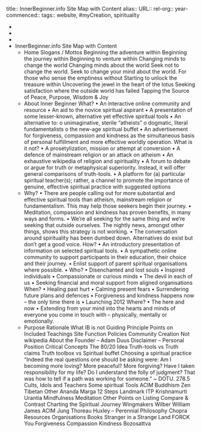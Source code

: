 title:: InnerBeginner.info Site Map with Content
alias::
URL::
rel-org::
year-commenced::
tags:: website, #myCreation, spirituality

-
-
-
- InnerBeginner.info Site Map with Content
	- Home
	  Slogans / Mottos
	  Beginning the adventure within
	  Beginning the journey within
	  Beginning to venture within
	  Changing minds to change the world
	  Changing minds about the world
	  Seek not to change the world. Seek to change your mind about the world.
	  For those who sense the emptiness without
	  Starting to unlock the treasure within
	  Uncovering the jewel in the heart of the lotus
	  Seeking satisfaction where the outside world has failed
	  Tapping the Source of Peace, Purpose, Wisdom & Joy
	- About Inner Beginner
	  What?
	  •	An interactive online community and resource
	  •	An aid to the novice spiritual aspirant
	  •	A presentation of some lesser-known, alternative yet effective spiritual tools
	  •	An alternative to: 
	  o	unimaginative, sterile “atheists”
	  o	dogmatic, literal fundamentalists
	  o	the new-age spiritual buffet
	  •	An advertisement for forgiveness, compassion and kindness as the simultaneous basis of personal fulfillment and more effective worldly operation.
	  What is it not?
	  •	A prosetylization, mission or attempt at conversion
	  •	A defence of mainstream religion or an attack on atheism
	  •	An exhaustive wikipedia of religion and spirituality
	  •	A forum to debate or argue for truth or metaphysical superiority. Instead, it will offer general comparisons of truth-tools.
	  •	A platform for (a) particular spiritual teacher(s); rather, a channel to promote the importance of genuine, effective spiritual practice with suggested options
	- Why?
	  •	There are people calling out for more substantial and effective spiritual tools than atheism, mainstream religion or fundamentalism. This may help those seekers begin their journey.
	  •	Meditation, compassion and kindness has proven benefits, in many ways and forms.
	  •	We’re all seeking for the same thing and we’re seeking that outside ourselves. The nightly news, amongst other things, shows this strategy is not working.
	  •	The conversation around spirituality has been dumbed down. Alternatives do exist but don’t get a good voice.
	  How?
	  •	An introductory presentation of information on selected spiritual tools.
	  •	A sympathetic online community to support participants in their education, their choice and their journey.
	  •	Enlist support of parent spiritual organisations where possible.
	  •	
	  Who?
	  •	Disenchanted and lost souls
	  •	Inspired individuals
	  •	Compassionate or curious minds
	  •	The devil in each of us
	  •	Seeking financial and moral support from aligned organisations
	  When?
	  •	Healing past hurt
	  •	Calming present fears
	  •	Surrendering future plans and defences
	  •	Forgiveness and kindness happens now – the only time there is
	  •	Launching 2012
	  Where?
	  •	The here and now
	  •	Extending from your mind into the hearts and minds of everyone you come in touch with – physically, mentally or emotionally.
	- Purpose
	  Rationale
	  What IB is not
	  Guiding Principle
	  Points on Included Teachings
	  Site Function Policies
	  Community Creation
	  Not wikipedia
	  About the Founder – Adam Duus
	  Disclaimer – Personal Position
	  Critical Concepts
	  The 80/20 Idea
	  Truth-tools vs Truth claims
	  Truth toolbox vs Spiritual buffet
	  Choosing a spiritual practice
	  “Indeed the real questions one should be asking were: Am I becoming more loving? More peaceful? More forgiving? Have I taken responsibility for my life? Do I understand the folly of judgment? That was how to tell if a path was working for someone.” ~ DOTU. 278.5
	  Cults, Idols and Teachers
	  Some spiritual Tools
	  ACIM
	  Buddhism
	  Zen
	  Tibetan
	  Other
	  Ananda Marga
	  12 Steps
	  Landmark
	  ITP
	  Krishnamurti
	  Urantia
	  Mindfulness Meditation
	  Other
	  Points on Listing
	  Compare & Contrast
	  Charting the Spiritual Journey
	  Wingmakers
	  Wilber
	  William James
	  ACIM
	  Jung
	  Thoreau
	  Huxley – Perennial Philosophy
	  Chopra
	  Resources
	  Organisations
	  Books
	  Stranger in a Strange Land
	  FORCK You
	  Forgiveness
	  Compassion
	  Kindness
	  Bozosattva